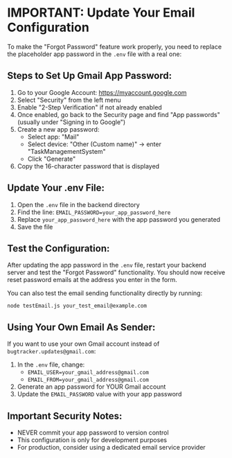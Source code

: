 # IMPORTANT: Update Your Email Configuration

To make the "Forgot Password" feature work properly, you need to replace the placeholder app password in the `.env` file with a real one:

## Steps to Set Up Gmail App Password:

1. Go to your Google Account: https://myaccount.google.com
2. Select "Security" from the left menu
3. Enable "2-Step Verification" if not already enabled
4. Once enabled, go back to the Security page and find "App passwords" 
   (usually under "Signing in to Google")
5. Create a new app password:
   - Select app: "Mail"
   - Select device: "Other (Custom name)" -> enter "TaskManagementSystem"
   - Click "Generate"
6. Copy the 16-character password that is displayed

## Update Your .env File:

1. Open the `.env` file in the backend directory
2. Find the line: `EMAIL_PASSWORD=your_app_password_here`
3. Replace `your_app_password_here` with the app password you generated
4. Save the file

## Test the Configuration:

After updating the app password in the `.env` file, restart your backend server and test the "Forgot Password" functionality. You should now receive reset password emails at the address you enter in the form.

You can also test the email sending functionality directly by running:

```
node testEmail.js your_test_email@example.com
```

## Using Your Own Email As Sender:

If you want to use your own Gmail account instead of `bugtracker.updates@gmail.com`:

1. In the `.env` file, change:
   - `EMAIL_USER=your_gmail_address@gmail.com`
   - `EMAIL_FROM=your_gmail_address@gmail.com`
2. Generate an app password for YOUR Gmail account
3. Update the `EMAIL_PASSWORD` value with your app password

## Important Security Notes:

- NEVER commit your app password to version control
- This configuration is only for development purposes
- For production, consider using a dedicated email service provider 